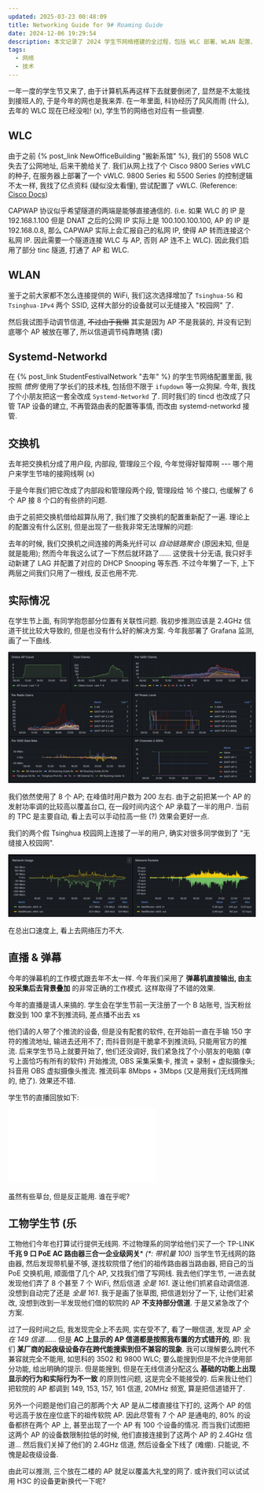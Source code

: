 ```yaml
---
updated: 2025-03-23 00:48:09
title: Networking Guide for 9# Roaming Guide
date: 2024-12-06 19:29:54
description: 本文记录了 2024 学生节网络搭建的全过程，包括 WLC 部署、WLAN 配置、Systemd-Networkd 替换传统网络管理工具、交换机配置优化及实际运行情况分析，同时分享了直播与弹幕系统的改进经验，并对工物学生节无线网的配置问题进行了详细探讨，提出了改进建议。
tags:
  - 网络
  - 技术
---
```




一年一度的学生节又来了, 由于计算机系再这样下去就要倒闭了, 显然是不太能找到接班人的, 于是今年的网也是我来弄. 在一年里面, 科协经历了风风雨雨 (什么), 去年的 WLC 现在已经没啦! (x), 学生节的网络也对应有一些调整.



<!-- more -->



## WLC

由于之前 {% post_link NewOfficeBuilding "搬新系馆" %}, 我们的 5508 WLC 失去了公网地址, 后来干脆给关了. 我们从网上找了个 Cisco 9800 Series vWLC 的种子, 在服务器上部署了一个 vWLC. 9800 Series 和 5500 Series 的控制逻辑不太一样, 我找了亿点资料 (疑似没太看懂), 尝试配置了 vWLC. (Reference: [Cisco Docs](https://www.cisco.com/c/en/us/support/wireless/catalyst-9800-series-wireless-controllers/products-installation-and-configuration-guides-list.html))

CAPWAP 协议似乎希望隧道的两端是能够直接通信的. (i.e. 如果 WLC 的 IP 是 192.168.1.100 但是 DNAT 之后的公网 IP 实际上是 100.100.100.100, AP 的 IP 是 192.168.0.8, 那么 CAPWAP 实际上会汇报自己的私网 IP, 使得 AP 转而连接这个私网 IP. 因此需要一个隧道连接 WLC 与 AP, 否则 AP 连不上 WLC). 因此我们启用了部分 tinc 隧道, 打通了 AP 和 WLC.



## WLAN

鉴于之前大家都不怎么连接提供的 WiFi, 我们这次选择增加了 `Tsinghua-5G` 和 `Tsinghua-IPv4` 两个 SSID, 这样大部分的设备就可以无缝接入 "校园网" 了.

然后我试图手动调节信道, ~~不过由于我懒~~ 其实是因为 AP 不是我装的, 并没有记到底哪个 AP 被放在哪了, 所以信道调节纯靠瞎猜 (雾)



## Systemd-Networkd

在 {% post_link StudentFestivalNetwork "去年" %} 的学生节网络配置里面, 我按照 *惯例* 使用了学长们的技术栈, 包括但不限于 `ifupdown` 等一众狗屎. 今年, 我找了个小朋友把这一套全改成 `Systemd-Networkd` 了. 同时我们的 tincd 也改成了只管 TAP 设备的建立, 不再管路由表的配置等事情, 而改由 systemd-networkd 接管.



## 交换机

去年把交换机分成了用户段, 内部段, 管理段三个段, 今年觉得好智障啊 --- 哪个用户来学生节啥的接网线啊 (x)

于是今年我们把它改成了内部段和管理段两个段, 管理段给 16 个接口, 也缓解了 6 个 AP 接 8 个口的有些挤的问题.

由于之前把交换机借给超算队用了, 我们推了交换机的配置重新配了一遍. 理论上的配置没有什么区别, 但是出现了一些我非常无法理解的问题:

去年的时候, 我们交换机之间连接的两条光纤可以 *自动链路聚合* (原因未知, 但是就是能用); 然而今年我这么试了一下然后就环路了...... 这使我十分无语, 我只好手动新建了 LAG 并配置了对应的 DHCP Snooping 等东西. 不过今年懒了一下, 上下两层之间我们只用了一根线, 反正也用不完.



## 实际情况

在学生节上面, 有同学抱怨部分位置有关联性问题. 我初步推测应该是 2.4GHz 信道干扰比较大导致的, 但是也没有什么好的解决方案. 今年我部署了 Grafana 监测, 画了一下曲线.

![Stats](./StudentFestivalNetwork-2024/WLAN-Stats.png)

我们依然使用了 8 个 AP; 在峰值时用户数为 200 左右. 由于之前把某一个 AP 的发射功率调的比较高以覆盖台口, 在一段时间内这个 AP 承载了一半的用户. 当前的 TPC 是主要自动, 看上去可以手动拉高一些 (?) 效果会更好一点.

我们的两个假 Tsinghua 校园网上连接了一半的用户, 确实对很多同学做到了 "无缝接入校园网".

![Speed](./StudentFestivalNetwork-2024/Speed.png)

在总出口速度上, 看上去网络压力不大.

## 直播 & 弹幕

今年的弹幕机的工作模式跟去年不太一样. 今年我们采用了 **弹幕机直接输出, 由主投采集后去背景叠加** 的非常正确的工作模式. 这样取得了不错的效果.

今年的直播是请人来搞的. 学生会在学生节前一天注册了一个 B 站账号, 当天粉丝数没到 100 拿不到推流码, 差点播不出去 xs

他们请的人带了个推流的设备, 但是没有配套的软件, 在开始前一直在手输 150 字符的推流地址, 输进去还用不了; 而抖音则是干脆拿不到推流码, 只能用官方的推流. 后来学生节马上就要开始了, 他们还没调好, 我们紧急找了个小朋友的电脑 (幸亏上面恰巧有所有的软件) 开始推流, OBS 采集采集卡, 推流 + 录制 + 虚拟摄像头; 抖音用 OBS 虚拟摄像头推流. 推流码率 8Mbps + 3Mbps (又是用我们无线网推的, 绝了). 效果还不错.

学生节的直播回放如下:

<iframe src="//player.bilibili.com/player.html?isOutside=true&aid=113586651333680&bvid=BV1aazCYEE1W&cid=27155366088&p=1&autoplay=0" scrolling="no" border="0" frameborder="no" framespacing="0" allowfullscreen="true"></iframe>

虽然有些草台, 但是反正能用. 谁在乎呢?



## 工物学生节 (乐

工物他们今年也打算试行提供无线网. 不过物理系的同学给他们买了一个 TP-LINK **千兆 9 口 PoE AC 路由器三合一企业级网关*** *(\*: 带机量 100)* 当学生节无线网的路由器, 然后发现带机量不够, 遂找软院借了他们的祖传路由器当路由器, 把自己的当 PoE 交换机用, 顺面借了几个 AP, 又找我们借了写网线. 我去他们学生节, 一进去就发现他们弄了 8 个甚至 7 个 WiFi, 然后信道 *全是 161*. 遂让他们抓紧自动调信道. 没想到自动完了还是 *全是 161*. 我于是画了张草图, 把信道划分了一下, 让他们赶紧改, 没想到改到一半发现他们借的软院的 AP **不支持部分信道**. 于是又紧急改了个方案.

过了一段时间之后, 我发现完全上不去网, 实在受不了, 看了一眼信道, 发现 AP *全在 149 信道*...... 但是 **AC 上显示的 AP 信道都是按照我布置的方式错开的**, 即: 我们 **某厂商的起夜级设备存在跨代能搜索到但不兼容的现象**. 我可以理解要么跨代不兼容就完全不能用, 如思科的 3502 和 9800 WLC; 要么能搜到但是不允许使用部分功能, 给出明确的提示. 但是能搜到, 但是在无线信道分配这么 **基础的功能上出现显示的行为和实际行为不一致** 的原则性问题, 这是完全不能接受的. 后来我让他们把软院的 AP 都调到 149, 153, 157, 161 信道, 20MHz 频宽, 算是把信道错开了.

另外一个问题是他们自己的那两个大 AP 是从二楼直接往下打的, 这两个 AP 的信号远高于放在座位底下的祖传软院 AP. 因此尽管有 7 个 AP 是通电的, 80% 的设备都挤在两个 AP 上, 甚至出现了一个 AP 有 100 个设备的情况. 而当我们试图把这两个 AP 的设备数限制拉低的时候, 他们直接连接到了这两个 AP 的 2.4GHz 信道... 然后我们关掉了他们的 2.4GHz 信道, 然后设备全下线了 (难绷). 只能说, 不愧是起夜级设备.

由此可以推测, 三个放在二楼的 AP 就足以覆盖大礼堂的网了. 或许我们可以试试用 H3C 的设备更新换代一下呢?
